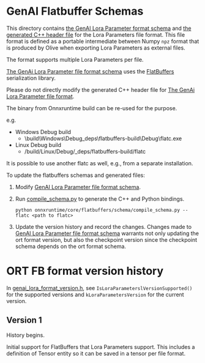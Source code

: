 # GenAI Flatbuffer Schemas
This directory contains [the GenAI Lora Parameter format schema](genai_lora.fbs) and [the generated C++ header file](genai_lora.fbs.h) for the
Lora Parameters file format. This file format is defined as a portable intermediate between Numpy `npz` format that is produced
by Olive when exporting Lora Parameters as external files.

The format supports multiple Lora Parameters per file.

[The GenAi Lora Parameter file format schema](genai_lora.fbs) uses the [FlatBuffers](https://github.com/google/flatbuffers) serialization library.

Please do not directly modify the generated C++ header file for [The GenAi Lora Parameter file format]((genai_lora.fbs.h)).

The binary from Onnxruntime build can be re-used for the purpose.

e.g.
  - Windows Debug build
    - \build\Windows\Debug\_deps\flatbuffers-build\Debug\flatc.exe
  - Linux Debug build
    - /build/Linux/Debug/_deps/flatbuffers-build/flatc

It is possible to use another flatc as well, e.g., from a separate installation.

To update the flatbuffers schemas and generated files:
1. Modify [GenAI Lora Parameter file format schema](genai_lora.fbs).
2. Run [compile_schema.py](./compile_schema.py) to generate the C++ and Python bindings.

    ```
    python onnxruntime/core/flatbuffers/schema/compile_schema.py --flatc <path to flatc>
    ```
3. Update the version history and record the changes. Changes made to [GenAI Lora Parameter file format schema](genai_lora.fbs)
warrants not only updating the ort format version, but also the checkpoint version since the checkpoint schema
depends on the ort format schema.

# ORT FB format version history
In [genai_lora_format_version.h](../genai_lora_format_version.h), see `IsLoraParameterslVersionSupported()` for the supported versions and
`kLoraParametersVersion` for the current version.

## Version 1
History begins.

Initial support for FlatBuffers that Lora Parameters support. This includes a definition of Tensor entity
so it can be saved in a tensor per file format.
